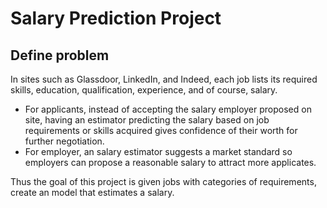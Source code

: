 # Salary Prediction Project
## Define problem
In sites such as Glassdoor, LinkedIn, and Indeed, each job lists its required skills, education, qualification, experience, and of course, salary. 
* For applicants, instead of accepting the salary employer proposed on site, having an estimator predicting the salary based on job requirements or skills acquired gives confidence of their worth for further negotiation. 
* For employer, an salary estimator suggests a market standard so employers can propose a reasonable salary to attract more applicates. 

Thus the goal of this project is given jobs with categories of requirements, create an model that estimates a salary.

